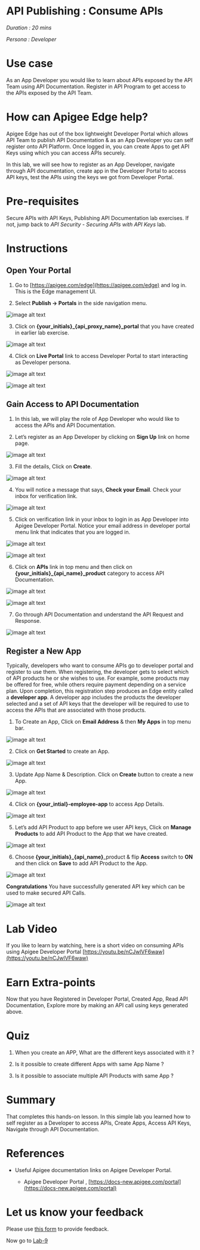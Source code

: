 # API Publishing : Consume APIs 

*Duration : 20 mins*

*Persona : Developer*

# Use case

As an App Developer you would like to learn about APIs exposed by the API Team using API Documentation. Register in API Program to get access to the APIs exposed by the API Team.

# How can Apigee Edge help?

Apigee Edge has out of the box lightweight Developer Portal which allows API Team to publish API Documentation & as an App Developer you can self register onto API Platform. Once logged in, you can create Apps to get API Keys using which you can access APIs securely.

In this lab, we will see how to register as an App Developer, navigate through API documentation, create app in the Developer Portal to access API keys, test the APIs using the keys we got from Developer Portal.

# Pre-requisites

Secure APIs with API Keys, Publishing API Documentation lab exercises. If not, jump back to *API Security - Securing APIs with API Keys* lab.

# Instructions

## Open Your Portal

1. Go to [https://apigee.com/edge](https://apigee.com/edge) and log in. This is the Edge management UI. 

2. Select **Publish → Portals** in the side navigation menu.

![image alt text](./media/image_0.png)

3. Click on **{your_initials}_{api_proxy_name}_portal** that you have created in earlier lab exercise.	

![image alt text](./media/image_1.png)

4. Click on **Live Portal** link to access Developer Portal to start interacting as Developer persona.

![image alt text](./media/image_2.png)

![image alt text](./media/image_3.png)

## Gain Access to API Documentation

1. In this lab, we will play the role of App Developer who would like to access the APIs and API Documentation.

2. Let’s register as an App Developer by clicking on **Sign Up** link on home page.

![image alt text](./media/image_4.png)

3. Fill the details, Click on **Create**.

![image alt text](./media/image_5.png)

4. You will notice a message that says, **Check your Email**. Check your inbox for verification link.

![image alt text](./media/image_6.png)

5. Click on verification link in your inbox to login in as App Developer into Apigee Developer Portal. Notice your email address in developer portal menu link that indicates that you are logged in.

![image alt text](./media/image_7.png)

![image alt text](./media/image_8.png)

6. Click on **APIs** link in top menu and then click on **{your_initials}_{api_name}_product** category to access API Documentation.

![image alt text](./media/image_9.png)

![image alt text](./media/image_10.png)

7. Go through API Documentation and understand the API Request and Response.

![image alt text](./media/image_11.png)

## Register a New App

Typically, developers who want to consume APIs go to developer portal and register to use them. When registering, the developer gets to select which of API products he or she wishes to use. For example, some products may be offered for free, while others require payment depending on a service plan. Upon completion, this registration step produces an Edge entity called a **developer app**. A developer app includes the products the developer selected and a set of API keys that the developer will be required to use to access the APIs that are associated with those products. 

1. To Create an App, Click on **Email Address** & then **My Apps** in top menu bar.

![image alt text](./media/image_12.png)

2. Click on **Get Started** to create an App.

![image alt text](./media/image_13.png)

3. Update App Name & Description. Click on **Create** button to create a new App.

![image alt text](./media/image_14.png)

4. Click on **{your_intial}-employee-app** to access App Details.

![image alt text](./media/image_15.png)

5. Let’s add API Product to app before we user API keys, Click on **Manage Products** to add API Product to the App that we have created.

![image alt text](./media/image_16.png)

6. Choose **{your_initials}_{api_name}**_product & flip **Access** switch to **ON** and then click on **Save** to add API Product to the App.

![image alt text](./media/image_17.png)

**Congratulations** You have successfully generated API key which can be used to make secured API Calls.

![image alt text](./media/image_18.png)

# Lab Video

If you like to learn by watching, here is a short video on consuming APIs using Apigee Developer Portal [https://youtu.be/nCJwlVF6waw](https://youtu.be/nCJwlVF6waw)

# Earn Extra-points

Now that you have Registered in Developer Portal, Created App, Read API Documentation, Explore more by making an API call using keys generated above.

# Quiz

1. When you create an APP, What are the different keys associated with it ?

2. Is it possible to create different Apps with same App Name ?

3. Is it possible to associate multiple API Products with same App ?

# Summary

That completes this hands-on lesson. In this simple lab you learned how to self register as a Developer to access APIs, Create Apps, Access API Keys, Navigate through API Documentation.

# References

* Useful Apigee documentation links on Apigee Developer Portal.

    * Apigee Developer Portal , [https://docs-new.apigee.com/portal](https://docs-new.apigee.com/portal)

# Let us know your feedback

Please use [this form](https://apigeespringone.page.link/partner-request-form) to provide feedback.

Now go to [Lab-9](https://github.com/apigee/devjam3/tree/master/Labs/Core/Lab%209%20API%20Analytics%20-%20Custom%20Reports)
